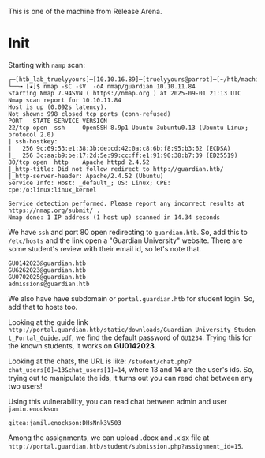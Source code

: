 This is one of the machine from Release Arena.
# Init
Starting with `namp` scan:
```
┌─[htb_lab_truelyyours]─[10.10.16.89]─[truelyyours@parrot]─[~/htb/machines/guardian]
└──╼ [★]$ nmap -sC -sV  -oA nmap/guardian 10.10.11.84
Starting Nmap 7.94SVN ( https://nmap.org ) at 2025-09-01 21:13 UTC
Nmap scan report for 10.10.11.84
Host is up (0.092s latency).
Not shown: 998 closed tcp ports (conn-refused)
PORT   STATE SERVICE VERSION
22/tcp open  ssh     OpenSSH 8.9p1 Ubuntu 3ubuntu0.13 (Ubuntu Linux; protocol 2.0)
| ssh-hostkey:
|   256 9c:69:53:e1:38:3b:de:cd:42:0a:c8:6b:f8:95:b3:62 (ECDSA)
|_  256 3c:aa:b9:be:17:2d:5e:99:cc:ff:e1:91:90:38:b7:39 (ED25519)
80/tcp open  http    Apache httpd 2.4.52
|_http-title: Did not follow redirect to http://guardian.htb/
|_http-server-header: Apache/2.4.52 (Ubuntu)
Service Info: Host: _default_; OS: Linux; CPE: cpe:/o:linux:linux_kernel

Service detection performed. Please report any incorrect results at https://nmap.org/submit/ .
Nmap done: 1 IP address (1 host up) scanned in 14.34 seconds
```

We have `ssh` and port 80 open redirecting to `guardian.htb`. So, add this to `/etc/hosts` and the link open a "Guardian University" website. There are some student's review with their email id, so let's note that.
```
GU0142023@guardian.htb
GU6262023@guardian.htb
GU0702025@guardian.htb
admissions@guardian.htb
```
We also have have subdomain or `portal.guardian.htb` for student login. So, add that to hosts too.

Looking at the guide link `http://portal.guardian.htb/static/downloads/Guardian_University_Student_Portal_Guide.pdf`, we find the default password of `GU1234`. Trying this for the known students, it works on **GU0142023**.

Looking at the chats, the URL is like: `/student/chat.php?chat_users[0]=13&chat_users[1]=14`, where 13 and 14 are the user's ids. So, trying out to manipulate the  ids, it turns out you can read chat between any two users!

Using this vulnerability, you can read chat between admin and user `jamin.enockson`
```
gitea:jamil.enockson:DHsNnk3V503
```


Among the assignments, we can upload .docx and .xlsx file at `http://portal.guardian.htb/student/submission.php?assignment_id=15`. 